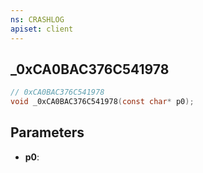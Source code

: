 ```yaml
---
ns: CRASHLOG
apiset: client
---
```

## _0xCA0BAC376C541978

```c
// 0xCA0BAC376C541978
void _0xCA0BAC376C541978(const char* p0);
```


## Parameters
* **p0**: